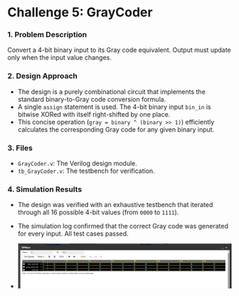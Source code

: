 # Challenge 5: GrayCoder

### 1. Problem Description
Convert a 4-bit binary input to its Gray code equivalent. Output must update only when the input value changes.

### 2. Design Approach
- The design is a purely combinational circuit that implements the standard binary-to-Gray code conversion formula.
- A single `assign` statement is used. The 4-bit binary input `bin_in` is bitwise XORed with itself right-shifted by one place.
- This concise operation (`gray = binary ^ (binary >> 1)`) efficiently calculates the corresponding Gray code for any given binary input.

### 3. Files
* `GrayCoder.v`: The Verilog design module.
* `tb_GrayCoder.v`: The testbench for verification.

### 4. Simulation Results
- The design was verified with an exhaustive testbench that iterated through all 16 possible 4-bit values (from `0000` to `1111`). 
- The simulation log confirmed that the correct Gray code was generated for every input. All test cases passed.

- ![Waveform](../images/waveform5.png)
